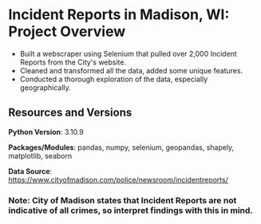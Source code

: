 # Incident Reports in Madison, WI: Project Overview

+ Built a webscraper using Selenium that pulled over 2,000 Incident Reports from the City's website.
+ Cleaned and transformed all the data, added some unique features.
+ Conducted a thorough exploration of the data, especially geographically.

## Resources and Versions
**Python Version**: 3.10.9

**Packages/Modules**: pandas, numpy, selenium, geopandas, shapely, matplotlib, seaborn

**Data Source**: https://www.cityofmadison.com/police/newsroom/incidentreports/

### Note: City of Madison states that Incident Reports are not indicative of all crimes, so interpret findings with this in mind.


